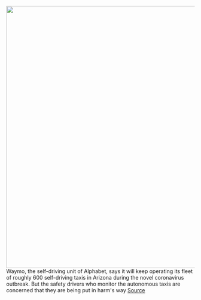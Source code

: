 <img src='https://cdn.vox-cdn.com/thumbor/wFfQcGGgoWnrY0ZwpFSeGTlckCQ=/0x0:2040x1360/1200x675/filters:focal(857x517:1183x843)/cdn.vox-cdn.com/uploads/chorus_image/image/66498351/acastro_200313_1777_Waymo_corona_0001.0.jpg' width='700px' /><br/>
Waymo, the self-driving unit of Alphabet, says it will keep operating its fleet of roughly 600 self-driving taxis in Arizona during the novel coronavirus outbreak. But the safety drivers who monitor the autonomous taxis are concerned that they are being put in harm's way
<a href='https://www.theverge.com/2020/3/13/21178375/waymo-self-driving-car-coronavirus-covid19-intel-arizona'> Source <a/>